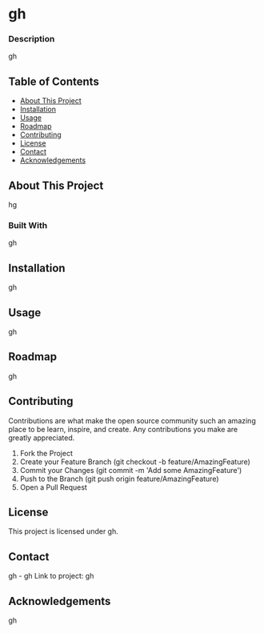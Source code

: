 # gh
### Description
gh

## Table of Contents

- [About This Project](#about)
- [Installation](#installation)
- [Usage](#usage)
- [Roadmap](#features)
- [Contributing](#contributing)
- [License](#license)
- [Contact](#contact)
- [Acknowledgements](#acknowledgement)

<a name="about"></a>
## About This Project

hg

### Built With

gh

<a name="installation"></a>
## Installation

gh

<a name="usage"></a>
## Usage

gh

<a name="features"></a>
## Roadmap

gh

<a name="contributing"></a>
## Contributing

Contributions are what make the open source community such an amazing place to be learn, inspire, and create. Any contributions you make are greatly appreciated.

1. Fork the Project
2. Create your Feature Branch (git checkout -b feature/AmazingFeature)
3. Commit your Changes (git commit -m 'Add some AmazingFeature')
4. Push to the Branch (git push origin feature/AmazingFeature)
5. Open a Pull Request

<a name="license"></a>
## License

This project is licensed under gh.

<a name="contact"></a>
## Contact

gh - gh
Link to project: gh

<a name="acknowledgement"></a>
## Acknowledgements

gh